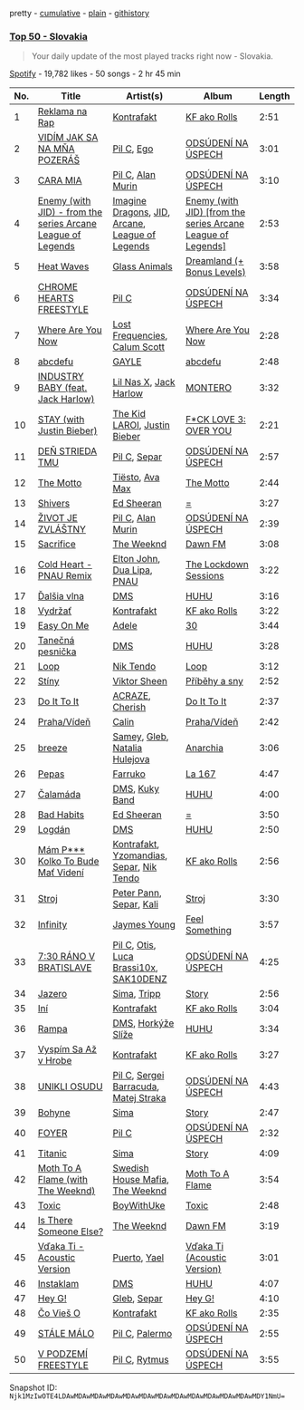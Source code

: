 pretty - [cumulative](/playlists/cumulative/37i9dQZEVXbKIVTPX9a2Sb.md) - [plain](/playlists/plain/37i9dQZEVXbKIVTPX9a2Sb) - [githistory](https://github.githistory.xyz/mackorone/spotify-playlist-archive/blob/main/playlists/plain/37i9dQZEVXbKIVTPX9a2Sb)

### [Top 50 \- Slovakia](https://open.spotify.com/playlist/37i9dQZEVXbKIVTPX9a2Sb)

> Your daily update of the most played tracks right now \- Slovakia.

[Spotify](https://open.spotify.com/user/spotify) - 19,782 likes - 50 songs - 2 hr 45 min

| No. | Title | Artist(s) | Album | Length |
|---|---|---|---|---|
| 1 | [Reklama na Rap](https://open.spotify.com/track/2KUTDIXO3sxrR5FJw6AndI) | [Kontrafakt](https://open.spotify.com/artist/3inzIBtXMSkZTGEfC0a1kT) | [KF ako Rolls](https://open.spotify.com/album/3lqcNham2TwLdCrqJIPSEB) | 2:51 |
| 2 | [VIDÍM JAK SA NA MŇA POZERÁŠ](https://open.spotify.com/track/07FyKVdi7YUlJry42sqFKm) | [Pil C](https://open.spotify.com/artist/2U1l35agymGrBDFeMIxVLG), [Ego](https://open.spotify.com/artist/2L3W8TmknCpxsOCiZQixyl) | [ODSÚDENÍ NA ÚSPECH](https://open.spotify.com/album/4dVkZzmsxw0SAws0KiZPe2) | 3:01 |
| 3 | [CARA MIA](https://open.spotify.com/track/7vChidrSd5frTCwEHtsEck) | [Pil C](https://open.spotify.com/artist/2U1l35agymGrBDFeMIxVLG), [Alan Murin](https://open.spotify.com/artist/6pNpb0Hcy98NRr1e8Vhxss) | [ODSÚDENÍ NA ÚSPECH](https://open.spotify.com/album/4dVkZzmsxw0SAws0KiZPe2) | 3:10 |
| 4 | [Enemy \(with JID\) \- from the series Arcane League of Legends](https://open.spotify.com/track/1r9xUipOqoNwggBpENDsvJ) | [Imagine Dragons](https://open.spotify.com/artist/53XhwfbYqKCa1cC15pYq2q), [JID](https://open.spotify.com/artist/6U3ybJ9UHNKEdsH7ktGBZ7), [Arcane](https://open.spotify.com/artist/57nPqD7z62gDdq37US9XJR), [League of Legends](https://open.spotify.com/artist/47mIJdHORyRerp4os813jD) | [Enemy \(with JID\) \[from the series Arcane League of Legends\]](https://open.spotify.com/album/1bTgKomQYSkKYPD9UI9W4b) | 2:53 |
| 5 | [Heat Waves](https://open.spotify.com/track/02MWAaffLxlfxAUY7c5dvx) | [Glass Animals](https://open.spotify.com/artist/4yvcSjfu4PC0CYQyLy4wSq) | [Dreamland \(+ Bonus Levels\)](https://open.spotify.com/album/0KTj6k94XZh0c6IEMfxeWV) | 3:58 |
| 6 | [CHROME HEARTS FREESTYLE](https://open.spotify.com/track/4fnNRt3b36mTZK1o9QSWHK) | [Pil C](https://open.spotify.com/artist/2U1l35agymGrBDFeMIxVLG) | [ODSÚDENÍ NA ÚSPECH](https://open.spotify.com/album/4dVkZzmsxw0SAws0KiZPe2) | 3:34 |
| 7 | [Where Are You Now](https://open.spotify.com/track/3uUuGVFu1V7jTQL60S1r8z) | [Lost Frequencies](https://open.spotify.com/artist/7f5Zgnp2spUuuzKplmRkt7), [Calum Scott](https://open.spotify.com/artist/6ydoSd3N2mwgwBHtF6K7eX) | [Where Are You Now](https://open.spotify.com/album/5YrOK7zze6egKg9a8WRcnD) | 2:28 |
| 8 | [abcdefu](https://open.spotify.com/track/4fouWK6XVHhzl78KzQ1UjL) | [GAYLE](https://open.spotify.com/artist/2VSHKHBTiXWplO8lxcnUC9) | [abcdefu](https://open.spotify.com/album/6tUQPKlpR4x1gjrXTtOImI) | 2:48 |
| 9 | [INDUSTRY BABY \(feat\. Jack Harlow\)](https://open.spotify.com/track/5Z9KJZvQzH6PFmb8SNkxuk) | [Lil Nas X](https://open.spotify.com/artist/7jVv8c5Fj3E9VhNjxT4snq), [Jack Harlow](https://open.spotify.com/artist/2LIk90788K0zvyj2JJVwkJ) | [MONTERO](https://open.spotify.com/album/6pOiDiuDQqrmo5DbG0ZubR) | 3:32 |
| 10 | [STAY \(with Justin Bieber\)](https://open.spotify.com/track/5PjdY0CKGZdEuoNab3yDmX) | [The Kid LAROI](https://open.spotify.com/artist/2tIP7SsRs7vjIcLrU85W8J), [Justin Bieber](https://open.spotify.com/artist/1uNFoZAHBGtllmzznpCI3s) | [F\*CK LOVE 3: OVER YOU](https://open.spotify.com/album/4bZJWQhHKJckFLJuYdvyX2) | 2:21 |
| 11 | [DEŇ STRIEDA TMU](https://open.spotify.com/track/5Ggd7fuG8ya7OnMELNkDtF) | [Pil C](https://open.spotify.com/artist/2U1l35agymGrBDFeMIxVLG), [Separ](https://open.spotify.com/artist/3LujD0iQ9jRbSCMA39CGfO) | [ODSÚDENÍ NA ÚSPECH](https://open.spotify.com/album/4dVkZzmsxw0SAws0KiZPe2) | 2:57 |
| 12 | [The Motto](https://open.spotify.com/track/18asYwWugKjjsihZ0YvRxO) | [Tiësto](https://open.spotify.com/artist/2o5jDhtHVPhrJdv3cEQ99Z), [Ava Max](https://open.spotify.com/artist/4npEfmQ6YuiwW1GpUmaq3F) | [The Motto](https://open.spotify.com/album/278z9UXJaMNDH9Bel9uAxV) | 2:44 |
| 13 | [Shivers](https://open.spotify.com/track/50nfwKoDiSYg8zOCREWAm5) | [Ed Sheeran](https://open.spotify.com/artist/6eUKZXaKkcviH0Ku9w2n3V) | [=](https://open.spotify.com/album/32iAEBstCjauDhyKpGjTuq) | 3:27 |
| 14 | [ŽIVOT JE ZVLÁŠTNY](https://open.spotify.com/track/2KnTkLoq0MZKIR8GrCdUCH) | [Pil C](https://open.spotify.com/artist/2U1l35agymGrBDFeMIxVLG), [Alan Murin](https://open.spotify.com/artist/6pNpb0Hcy98NRr1e8Vhxss) | [ODSÚDENÍ NA ÚSPECH](https://open.spotify.com/album/4dVkZzmsxw0SAws0KiZPe2) | 2:39 |
| 15 | [Sacrifice](https://open.spotify.com/track/1nH2PkJL1XoUq8oE6tBZoU) | [The Weeknd](https://open.spotify.com/artist/1Xyo4u8uXC1ZmMpatF05PJ) | [Dawn FM](https://open.spotify.com/album/2nLOHgzXzwFEpl62zAgCEC) | 3:08 |
| 16 | [Cold Heart \- PNAU Remix](https://open.spotify.com/track/7rglLriMNBPAyuJOMGwi39) | [Elton John](https://open.spotify.com/artist/3PhoLpVuITZKcymswpck5b), [Dua Lipa](https://open.spotify.com/artist/6M2wZ9GZgrQXHCFfjv46we), [PNAU](https://open.spotify.com/artist/6n28c9qs9hNGriNa72b26u) | [The Lockdown Sessions](https://open.spotify.com/album/7wHczdY0ek3FHnfVhk10om) | 3:22 |
| 17 | [Ďalšia vlna](https://open.spotify.com/track/2Q61UcssSrHuCEpwmwj9ZB) | [DMS](https://open.spotify.com/artist/74T1WwwA8A9fXkT3jhk49D) | [HUHU](https://open.spotify.com/album/4IlMQ162IwQMFvTY9LZyJO) | 3:16 |
| 18 | [Vydržať](https://open.spotify.com/track/735kL7IzM3RPxKEYhzeJRJ) | [Kontrafakt](https://open.spotify.com/artist/3inzIBtXMSkZTGEfC0a1kT) | [KF ako Rolls](https://open.spotify.com/album/3lqcNham2TwLdCrqJIPSEB) | 3:22 |
| 19 | [Easy On Me](https://open.spotify.com/track/46IZ0fSY2mpAiktS3KOqds) | [Adele](https://open.spotify.com/artist/4dpARuHxo51G3z768sgnrY) | [30](https://open.spotify.com/album/21jF5jlMtzo94wbxmJ18aa) | 3:44 |
| 20 | [Tanečná pesnička](https://open.spotify.com/track/2lT4GhI1ol6w0OrW1drWvZ) | [DMS](https://open.spotify.com/artist/74T1WwwA8A9fXkT3jhk49D) | [HUHU](https://open.spotify.com/album/4IlMQ162IwQMFvTY9LZyJO) | 3:28 |
| 21 | [Loop](https://open.spotify.com/track/7uf6qIMpoL9ctezZgcCXnL) | [Nik Tendo](https://open.spotify.com/artist/6gvVFtkTV4OCyQSCzGgU1h) | [Loop](https://open.spotify.com/album/2RzvtemoxfrfGSbAXePP2v) | 3:12 |
| 22 | [Stíny](https://open.spotify.com/track/0J3SIAOndpL1MS2Vq2RMQ9) | [Viktor Sheen](https://open.spotify.com/artist/4cG43cUBRJWWDsRh4SW48i) | [Příběhy a sny](https://open.spotify.com/album/70Ulib33YLyewrPZhXbFd4) | 2:52 |
| 23 | [Do It To It](https://open.spotify.com/track/20on25jryn53hWghthWWW3) | [ACRAZE](https://open.spotify.com/artist/4pnp4w9g30yLfVIAFnZMRd), [Cherish](https://open.spotify.com/artist/1c70yCa8sRgIiQxl3HOEFo) | [Do It To It](https://open.spotify.com/album/58cd90Jkrovggh556JPN9L) | 2:37 |
| 24 | [Praha/Vídeň](https://open.spotify.com/track/4OV1SH5qwYImh0tm04x5LD) | [Calin](https://open.spotify.com/artist/5lEkQtWa3UKlI1hj7sktcd) | [Praha/Vídeň](https://open.spotify.com/album/6TQwNei1gmD8YDdbf89suY) | 2:42 |
| 25 | [breeze](https://open.spotify.com/track/1dkTyDuDkpgfTyti3REUVE) | [Samey](https://open.spotify.com/artist/0p0V7LW8i3S22J7xErqdmt), [Gleb](https://open.spotify.com/artist/6P55YsIOHmgooCXGQXcSga), [Natalia Hulejova](https://open.spotify.com/artist/6z6rGMj1Yl5TKAC56gjfR5) | [Anarchia](https://open.spotify.com/album/4zqBS3OrQBtBconkN08EXW) | 3:06 |
| 26 | [Pepas](https://open.spotify.com/track/2B4GHvToeLTOBB4QLzW3Ni) | [Farruko](https://open.spotify.com/artist/329e4yvIujISKGKz1BZZbO) | [La 167](https://open.spotify.com/album/0T6QxdJZwYrXPHd829SnqK) | 4:47 |
| 27 | [Čalamáda](https://open.spotify.com/track/7cztzISDJriiWfFrSpNyv1) | [DMS](https://open.spotify.com/artist/74T1WwwA8A9fXkT3jhk49D), [Kuky Band](https://open.spotify.com/artist/01urjUhOjvEkuhQVlyANKv) | [HUHU](https://open.spotify.com/album/4IlMQ162IwQMFvTY9LZyJO) | 4:00 |
| 28 | [Bad Habits](https://open.spotify.com/track/3rmo8F54jFF8OgYsqTxm5d) | [Ed Sheeran](https://open.spotify.com/artist/6eUKZXaKkcviH0Ku9w2n3V) | [=](https://open.spotify.com/album/32iAEBstCjauDhyKpGjTuq) | 3:50 |
| 29 | [Logdán](https://open.spotify.com/track/4PoKyatH01EgoKXjeGjNDK) | [DMS](https://open.spotify.com/artist/74T1WwwA8A9fXkT3jhk49D) | [HUHU](https://open.spotify.com/album/4IlMQ162IwQMFvTY9LZyJO) | 2:50 |
| 30 | [Mám P\*\*\* Kolko To Bude Mať Videní](https://open.spotify.com/track/1r2ekOnBhxmBHsPZD4LDOM) | [Kontrafakt](https://open.spotify.com/artist/3inzIBtXMSkZTGEfC0a1kT), [Yzomandias](https://open.spotify.com/artist/721o1Z0J6jQupyzLt9RnEk), [Separ](https://open.spotify.com/artist/3LujD0iQ9jRbSCMA39CGfO), [Nik Tendo](https://open.spotify.com/artist/6gvVFtkTV4OCyQSCzGgU1h) | [KF ako Rolls](https://open.spotify.com/album/3lqcNham2TwLdCrqJIPSEB) | 2:56 |
| 31 | [Stroj](https://open.spotify.com/track/7sqLWtFToGysW2iGJC2IDA) | [Peter Pann](https://open.spotify.com/artist/5RWzjEjUW2NWpSm00Ieo5X), [Separ](https://open.spotify.com/artist/3LujD0iQ9jRbSCMA39CGfO), [Kali](https://open.spotify.com/artist/7GtwhLS4bvGc7mkyWjPmpC) | [Stroj](https://open.spotify.com/album/4SURCK2TTJebqJoCqh9adH) | 3:30 |
| 32 | [Infinity](https://open.spotify.com/track/1SOClUWhOi8vHZYMz3GluK) | [Jaymes Young](https://open.spotify.com/artist/6QrQ7OrISRYIfS5mtacaw2) | [Feel Something](https://open.spotify.com/album/6MuWCR3WPjwyKhqsTKLZ3z) | 3:57 |
| 33 | [7:30 RÁNO V BRATISLAVE](https://open.spotify.com/track/5BBnjiqknqdUPBNtfJgm5W) | [Pil C](https://open.spotify.com/artist/2U1l35agymGrBDFeMIxVLG), [Otis](https://open.spotify.com/artist/6tgoVY0A9jgdei4JA2cCrF), [Luca Brassi10x](https://open.spotify.com/artist/533p900oXrV93rJupPWvF2), [SAK10DENZ](https://open.spotify.com/artist/7qIxkjhPmu8j1c8THSt8xl) | [ODSÚDENÍ NA ÚSPECH](https://open.spotify.com/album/4dVkZzmsxw0SAws0KiZPe2) | 4:25 |
| 34 | [Jazero](https://open.spotify.com/track/2NLTNNTLrlIunoHr8KsnUb) | [Sima](https://open.spotify.com/artist/7gQ6tkspAoOOoDaCuVcSwH), [Tripp](https://open.spotify.com/artist/2l7Hqp4yBl3lm1uWUkToYf) | [Story](https://open.spotify.com/album/1ruw77DQdaNwTKFbxUmqvY) | 2:56 |
| 35 | [Iní](https://open.spotify.com/track/0eXlhafitIbMzPqhGhCLVI) | [Kontrafakt](https://open.spotify.com/artist/3inzIBtXMSkZTGEfC0a1kT) | [KF ako Rolls](https://open.spotify.com/album/3lqcNham2TwLdCrqJIPSEB) | 3:04 |
| 36 | [Rampa](https://open.spotify.com/track/0N0ZJUbAR04XjQQYUwKg6D) | [DMS](https://open.spotify.com/artist/74T1WwwA8A9fXkT3jhk49D), [Horkýže Slíže](https://open.spotify.com/artist/1Vokrr21dze8HRk1oeWq9o) | [HUHU](https://open.spotify.com/album/4IlMQ162IwQMFvTY9LZyJO) | 3:34 |
| 37 | [Vyspím Sa Až v Hrobe](https://open.spotify.com/track/5mDaUSsAznZOrUTmP86uAv) | [Kontrafakt](https://open.spotify.com/artist/3inzIBtXMSkZTGEfC0a1kT) | [KF ako Rolls](https://open.spotify.com/album/3lqcNham2TwLdCrqJIPSEB) | 3:27 |
| 38 | [UNIKLI OSUDU](https://open.spotify.com/track/5RVpaJ69zRKkaU1sCs8pBh) | [Pil C](https://open.spotify.com/artist/2U1l35agymGrBDFeMIxVLG), [Sergei Barracuda](https://open.spotify.com/artist/1hwvc8bcyy9ruXXXRLcfko), [Matej Straka](https://open.spotify.com/artist/4WB1NUL01OyTTuhNkdyljG) | [ODSÚDENÍ NA ÚSPECH](https://open.spotify.com/album/4dVkZzmsxw0SAws0KiZPe2) | 4:43 |
| 39 | [Bohyne](https://open.spotify.com/track/68uIfEARNrfZvOw5c5bNuY) | [Sima](https://open.spotify.com/artist/7gQ6tkspAoOOoDaCuVcSwH) | [Story](https://open.spotify.com/album/1ruw77DQdaNwTKFbxUmqvY) | 2:47 |
| 40 | [FOYER](https://open.spotify.com/track/7GT9Y7tOMfzEDn6a7he8Fj) | [Pil C](https://open.spotify.com/artist/2U1l35agymGrBDFeMIxVLG) | [ODSÚDENÍ NA ÚSPECH](https://open.spotify.com/album/4dVkZzmsxw0SAws0KiZPe2) | 2:32 |
| 41 | [Titanic](https://open.spotify.com/track/0a0rFs14fzUpMRsHjilJjH) | [Sima](https://open.spotify.com/artist/7gQ6tkspAoOOoDaCuVcSwH) | [Story](https://open.spotify.com/album/1ruw77DQdaNwTKFbxUmqvY) | 4:09 |
| 42 | [Moth To A Flame \(with The Weeknd\)](https://open.spotify.com/track/2gpWyfu7eZ01zzncHpxOtA) | [Swedish House Mafia](https://open.spotify.com/artist/1h6Cn3P4NGzXbaXidqURXs), [The Weeknd](https://open.spotify.com/artist/1Xyo4u8uXC1ZmMpatF05PJ) | [Moth To A Flame](https://open.spotify.com/album/3udIvIqyBG1RrHxXrUZDoK) | 3:54 |
| 43 | [Toxic](https://open.spotify.com/track/2gQPv5jvVPqU2a9HhMNO1v) | [BoyWithUke](https://open.spotify.com/artist/1Cd373x8qzC7SNUg5IToqp) | [Toxic](https://open.spotify.com/album/4cmu24lnj0NI8lHG6vra6h) | 2:48 |
| 44 | [Is There Someone Else?](https://open.spotify.com/track/0mL82sxCRjrs3br407IdJh) | [The Weeknd](https://open.spotify.com/artist/1Xyo4u8uXC1ZmMpatF05PJ) | [Dawn FM](https://open.spotify.com/album/2nLOHgzXzwFEpl62zAgCEC) | 3:19 |
| 45 | [Vďaka Ti \- Acoustic Version](https://open.spotify.com/track/0z7L3ZNiRZTsJv1vpiSHG0) | [Puerto](https://open.spotify.com/artist/0hT8nyxBlZUf5CqbmnUnb6), [Yael](https://open.spotify.com/artist/5TSjeYa1XO0i6b4FVKZYYz) | [Vďaka Ti \(Acoustic Version\)](https://open.spotify.com/album/6JIFHQVClOhGBxsmraYGGG) | 3:01 |
| 46 | [Instaklam](https://open.spotify.com/track/4BkbccWm1JYbV0G2BQCTT4) | [DMS](https://open.spotify.com/artist/74T1WwwA8A9fXkT3jhk49D) | [HUHU](https://open.spotify.com/album/4IlMQ162IwQMFvTY9LZyJO) | 4:07 |
| 47 | [Hey G!](https://open.spotify.com/track/1i6Q39TzaIp6EkJL9k51qd) | [Gleb](https://open.spotify.com/artist/6P55YsIOHmgooCXGQXcSga), [Separ](https://open.spotify.com/artist/3LujD0iQ9jRbSCMA39CGfO) | [Hey G!](https://open.spotify.com/album/0H9fj2sXY25zApEdjbHgX9) | 4:10 |
| 48 | [Čo Vieš O](https://open.spotify.com/track/3No5hUUXV2nDFdcd7dNS9x) | [Kontrafakt](https://open.spotify.com/artist/3inzIBtXMSkZTGEfC0a1kT) | [KF ako Rolls](https://open.spotify.com/album/3lqcNham2TwLdCrqJIPSEB) | 2:35 |
| 49 | [STÁLE MÁLO](https://open.spotify.com/track/6qSQTd2AUmsO9HP49EVc0Y) | [Pil C](https://open.spotify.com/artist/2U1l35agymGrBDFeMIxVLG), [Palermo](https://open.spotify.com/artist/1Gy31Couy5B3s2S0sITxSe) | [ODSÚDENÍ NA ÚSPECH](https://open.spotify.com/album/4dVkZzmsxw0SAws0KiZPe2) | 2:55 |
| 50 | [V PODZEMÍ FREESTYLE](https://open.spotify.com/track/2dRXI14jEUYGz04ZU086ol) | [Pil C](https://open.spotify.com/artist/2U1l35agymGrBDFeMIxVLG), [Rytmus](https://open.spotify.com/artist/1gRr6moof50L1b7XsbClvI) | [ODSÚDENÍ NA ÚSPECH](https://open.spotify.com/album/4dVkZzmsxw0SAws0KiZPe2) | 3:55 |

Snapshot ID: `Njk1MzIwOTE4LDAwMDAwMDAwMDAwMDAwMDAwMDAwMDAwMDAwMDAwMDAwMDAwMDY1NmU=`